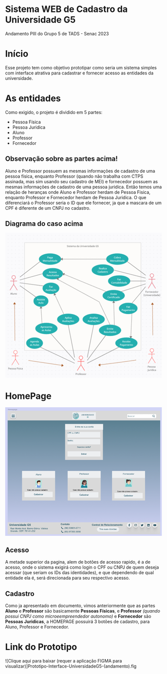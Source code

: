 # Sistema WEB de Cadastro da Universidade G5
Andamento PIII do Grupo 5 de TADS - Senac 2023

# Início
Esse projeto tem como objetivo prototipar como seria um sistema simples com interface atrativa para cadastrar e fornecer acesso as entidades da universidade.

# As entidades
Como exigido, o projeto é dividido em 5 partes:
- Pessoa Física
- Pessoa Juridica
- Aluno
- Professor
- Fornecedor

## Observação sobre as partes acima! ##

Aluno e Professor possuem as mesmas informações de cadastro de uma pessoa física, enquanto Professor (quando não trabalha com CTPS assinada, mas sim usando seu cadastro de MEI) e fornecedor possuem as mesmas informações de cadastro de uma pessoa juridica. Então temos uma relação de heranças onde Aluno e Professor herdam de Pessoa Fisica, enquanto Professor e Fornecedor herdam de Pessoa Juridica. O que diferenciará o Professor seria o ID que ele fornecer, ja que a mascara de um CPF é diferente de um CNPJ no cadastro.

## Diagrama do caso acima ##

![Diagrama de casos de uso do sistema](/image/diagramn.PNG)

# HomePage

![Pagina Principal](/image/hp.PNG)

## Acesso ##

A metade superior da pagina, alem de botões de acesso rapido, é a de acesso, onde o sistema exigirá como login o CPF ou CNPJ de quem deseja acessar (que seriam os IDs das identidades), e que dependendo de qual entidade ela é, será direcionada para seu respectivo acesso.

## Cadastro ##

Como ja apresentado em documento, vimos anteriormente que as partes **Aluno** e **Professor** são basicamente **Pessoas Físicas**, e **Professor** *(quando possui CNPJ como microeempreendedor autonomo)* e **Fornecedor** são **Pessoas Juridicas**, a HOMEPAGE possuirá 3 botões de cadastro, para Aluno, Professor e Fornecedor.

# Link do Prototipo #

![Clique aqui para baixar (requer a aplicação FIGMA para visualizar)]Prototipo-Interface-UniversidadeG5-(andamento).fig


